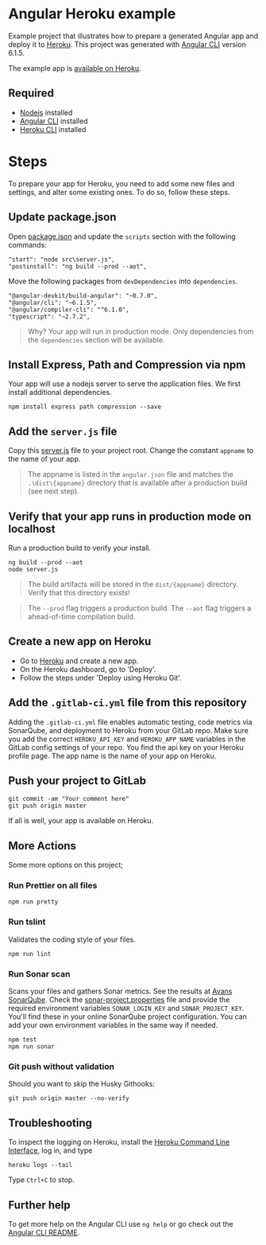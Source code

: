 # Angular Heroku example

Example project that illustrates how to prepare a generated Angular app and deploy it to [Heroku](http://www.heroku.com).
This project was generated with [Angular CLI](https://github.com/angular/angular-cli) version 6.1.5.

The example app is [available on Heroku](https://angular-gitlab-heroku.herokuapp.com/).

## Required

- [Nodejs](https://nodejs.org) installed
- [Angular CLI](https://github.com/angular/angular-cli) installed
- [Heroku CLI](https://devcenter.heroku.com/articles/heroku-cli) installed

# Steps

To prepare your app for Heroku, you need to add some new files and settings, and alter some existing ones. To do so, follow these steps.

## Update package.json

Open [package.json](./package.json) and update the `scripts` section with the following commands:

```
"start": "node src\server.js",
"postinstall": "ng build --prod --aot",
```

Move the following packages from `devDependencies` into `dependencies`.

```
"@angular-devkit/build-angular": "~0.7.0",
"@angular/cli": "~6.1.5",
"@angular/compiler-cli": "^6.1.0",
"typescript": "~2.7.2",
```

> Why? Your app will run in production mode. Only dependencies from the `dependencies` section will be available.

## Install Express, Path and Compression via npm

Your app will use a nodejs server to serve the application files. We first install additional dependencies.

```
npm install express path compression --save
```

## Add the `server.js` file

Copy this [server.js](./src/server.js) file to your project root.
Change the constant `appname` to the name of your app.

> The appname is listed in the `angular.json` file and matches the `.\dist\{appname}` directory that is available after a production build (see next step).

## Verify that your app runs in production mode on localhost

Run a production build to verify your install.

```
ng build --prod --aot
node server.js
```

> The build artifacts will be stored in the `dist/{appname}` directory.
> Verify that this directory exists!

> The `--prod` flag triggers a production build. The `--aot` flag triggers a ahead-of-time compilation build.

## Create a new app on Heroku

- Go to [Heroku](http://www.heroku.com) and create a new app.
- On the Heroku dashboard, go to 'Deploy'.
- Follow the steps under 'Deploy using Heroku Git'.

## Add the `.gitlab-ci.yml` file from this repository

Adding the `.gitlab-ci.yml` file enables automatic testing, code metrics via SonarQube, and deployment to Heroku from your GitLab repo. Make sure you add the correct `HEROKU_API_KEY` and `HEROKU_APP_NAME` variables in the GitLab config settings of your repo. You find the api key on your Heroku profile page. The app name is the name of your app on Heroku.

## Push your project to GitLab

```
git commit -am "Your comment here"
git push origin master
```

If all is well, your app is available on Heroku.

## More Actions

Some more options on this project;

### Run Prettier on all files

```
npm run pretty
```

### Run tslint

Validates the coding style of your files.

```
npm run lint
```

### Run Sonar scan

Scans your files and gathers Sonar metrics. See the results at [Avans SonarQube](https://sonarqube.avans-informatica-breda.nl/dashboard?id=angular-gitlab-heroku).
Check the [sonar-project.properties](https://gitlab.com/avans-informatica-breda/programmeren/clientside-frameworks/angular-gitlab-heroku/blob/master/sonar-project.properties) file and provide the required environment variables `SONAR_LOGIN_KEY` and `SONAR_PROJECT_KEY`. You'll find these in your online SonarQube project configuration. You can add your own environment variables in the same way if needed.

```
npm test
npm run sonar
```

### Git push without validation

Should you want to skip the Husky Githooks:

```
git push origin master --no-verify
```

## Troubleshooting

To inspect the logging on Heroku, install the [Heroku Command Line Interface](https://devcenter.heroku.com/articles/heroku-cli), log in, and type

```
heroku logs --tail
```

Type `Ctrl+C` to stop.

## Further help

To get more help on the Angular CLI use `ng help` or go check out the [Angular CLI README](https://github.com/angular/angular-cli/blob/master/README.md).
